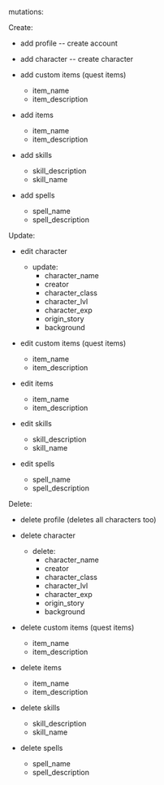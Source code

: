 mutations: 

Create: 
- add profile -- create account
- add character -- create character 
- add custom items (quest items) 
    - item_name 
    - item_description

- add items
    - item_name
    - item_description
- add skills
    - skill_description
    - skill_name
- add spells
    - spell_name
    - spell_description

Update:
<!-- - edit profile -- create account -->
- edit character
  - update: 
    - character_name
    - creator
    - character_class
    - character_lvl
    - character_exp
    - origin_story
    - background

- edit custom items (quest items) 
    - item_name 
    - item_description

- edit items
    - item_name
    - item_description

- edit skills
    - skill_description
    - skill_name

- edit spells
    - spell_name
    - spell_description

Delete: 
- delete profile (deletes all characters too)
- delete character
  - delete: 
    - character_name
    - creator
    - character_class
    - character_lvl
    - character_exp
    - origin_story
    - background

- delete custom items (quest items) 
    - item_name 
    - item_description

- delete items
    - item_name
    - item_description

- delete skills
    - skill_description
    - skill_name

- delete spells
    - spell_name
    - spell_description
